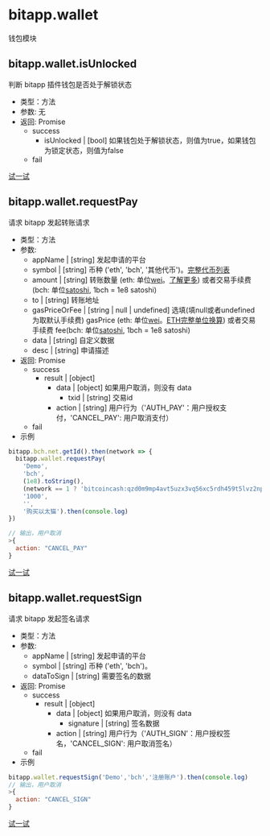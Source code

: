 # bitapp.wallet

钱包模块

<!-- ## bitapp.wallet.requestUnlock

请求解锁

- 类型：方法
- 参数: 
  - appName 申请用户解锁钱包的应用名称
- 返回: Promise
  - success
    - status | [string] 当解锁成功之后，返回'success'
  - fail

[试一试](http://localhost:3001/playground?code=bitapp.wallet.requestunlock) -->

## bitapp.wallet.isUnlocked

判断 bitapp 插件钱包是否处于解锁状态

- 类型：方法
- 参数: 无
- 返回: Promise
  - success
    - isUnlocked | [bool] 如果钱包处于解锁状态，则值为true，如果钱包为锁定状态，则值为false
  - fail

[试一试](http://developer.bitapp.net/playground?code=bitapp.wallet.isunlocked)

## bitapp.wallet.requestPay

请求 bitapp 发起转账请求

- 类型：方法
- 参数: 
  - appName | [string] 发起申请的平台
  - symbol | [string] 币种 ('eth', 'bch', '其他代币')。[完整代币列表](/zh/append/#完整代币列表)
  - amount | [string] 转账数量 (eth: 单位[wei](http://eth-converter.com/)。[了解更多](https://ethgasstation.info/)) 或者交易手续费 (bch: 单位[satoshi](https://en.bitcoin.it/wiki/Satoshi_(unit)), 1bch = 1e8 satoshi)
  - to | [string] 转账地址
  - gasPriceOrFee | [string | null | undefined] 选填(填null或者undefined为取默认手续费) gasPrice (eth: 单位[wei](http://eth-converter.com/)。[ETH完整单位换算](/zh/append/#单位换算)) 或者交易手续费 fee(bch: 单位[satoshi](https://en.bitcoin.it/wiki/Satoshi_(unit)), 1bch = 1e8 satoshi) 
  - data | [string] 自定义数据
  - desc | [string] 申请描述
- 返回: Promise
  - success
    - result | [object]
      - data | [object] 如果用户取消，则没有 data
        - txid | [string] 交易id
      - action | [string] 用户行为（'AUTH_PAY'：用户授权支付，'CANCEL_PAY': 用户取消支付）
  - fail
- 示例

```js
bitapp.bch.net.getId().then(network => {
  bitapp.wallet.requestPay(
    'Demo',
    'bch', 
    (1e8).toString(), 
    (network == 1 ? 'bitcoincash:qzd0m9mp4avt5uzx3vq56xc5rdh459t5lvz2npqhdg' : 'bchtest:qpwtjeu34nnu89yhk8hc853t0zt5fqwvc5x9spupsm'),
    '1000',
    '',
    '购买以太猫').then(console.log)
})

// 输出，用户取消
>{
  action: "CANCEL_PAY"
}
```


[试一试](http://developer.bitapp.net/playground?code=bitapp.wallet.requestpay)

## bitapp.wallet.requestSign

请求 bitapp 发起签名请求

- 类型：方法
- 参数: 
  - appName | [string] 发起申请的平台
  - symbol | [string] 币种 ('eth', 'bch')。
  - dataToSign | [string] 需要签名的数据
- 返回: Promise
  - success
    - result | [object]
      - data | [object] 如果用户取消，则没有 data
        - signature | [string] 签名数据
      - action | [string] 用户行为（'AUTH_SIGN'：用户授权签名，'CANCEL_SIGN': 用户取消签名）
  - fail
- 示例

```js
bitapp.wallet.requestSign('Demo','bch','注册账户').then(console.log)
// 输出，用户取消
>{
  action: "CANCEL_SIGN"
}
```

[试一试](http://developer.bitapp.net/playground?code=bitapp.wallet.requestsign)
